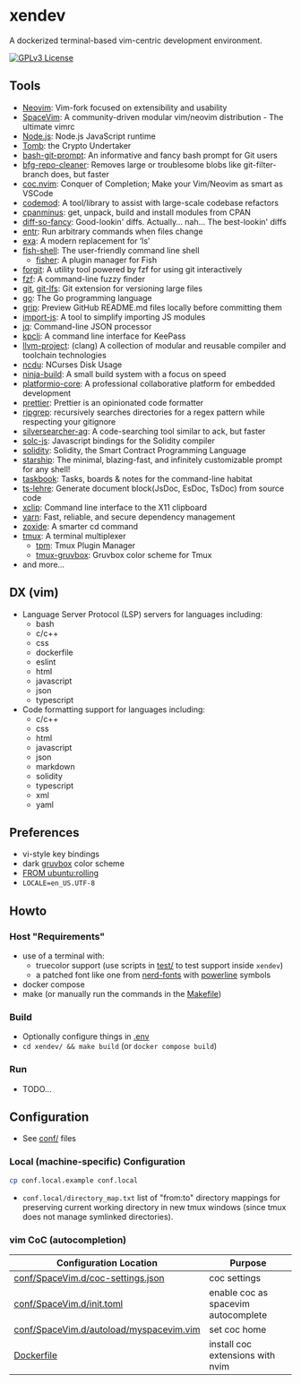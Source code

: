 # xendev

A dockerized terminal-based vim-centric development environment.

[![GPLv3 License](https://img.shields.io/badge/license-GPLv3-blue.svg)](LICENSE)

## Tools

- [Neovim](https://github.com/neovim/neovim): Vim-fork focused on extensibility and usability
- [SpaceVim](https://github.com/SpaceVim/SpaceVim): A community-driven modular vim/neovim distribution - The ultimate vimrc
- [Node.js](https://github.com/nodejs/node): Node.js JavaScript runtime
- [Tomb](https://github.com/dyne/Tomb): the Crypto Undertaker
- [bash-git-prompt](https://github.com/magicmonty/bash-git-prompt): An informative and fancy bash prompt for Git users
- [bfg-repo-cleaner](https://github.com/rtyley/bfg-repo-cleaner): Removes large or troublesome blobs like git-filter-branch does, but faster
- [coc.nvim](https://github.com/neoclide/coc.nvim): Conquer of Completion; Make your Vim/Neovim as smart as VSCode
- [codemod](https://github.com/facebookarchive/codemod): A tool/library to assist with large-scale codebase refactors
- [cpanminus](https://github.com/miyagawa/cpanminus): get, unpack, build and install modules from CPAN
- [diff-so-fancy](https://github.com/so-fancy/diff-so-fancy): Good-lookin' diffs. Actually… nah… The best-lookin' diffs
- [entr](https://github.com/eradman/entr): Run arbitrary commands when files change
- [exa](https://github.com/ogham/exa): A modern replacement for ‘ls’
- [fish-shell](https://github.com/fish-shell/fish-shell): The user-friendly command line shell
  - [fisher](https://github.com/jorgebucaran/fisher): A plugin manager for Fish
- [forgit](https://github.com/wfxr/forgit): A utility tool powered by fzf for using git interactively
- [fzf](https://github.com/junegunn/fzf): A command-line fuzzy finder
- [git](https://github.com/git/git), [git-lfs](https://github.com/git-lfs/git-lfs): Git extension for versioning large files
- [go](https://github.com/golang/go): The Go programming language
- [grip](https://github.com/joeyespo/grip): Preview GitHub README.md files locally before committing them
- [import-js](https://github.com/galooshi/import-js): A tool to simplify importing JS modules
- [jq](https://github.com/stedolan/jq): Command-line JSON processor
- [kpcli](http://kpcli.sourceforge.net/): A command line interface for KeePass
- [llvm-project](https://github.com/llvm/llvm-project): (clang) A collection of modular and reusable compiler and toolchain technologies
- [ncdu](https://code.blicky.net/yorhel/ncdu): NCurses Disk Usage
- [ninja-build](https://github.com/ninja-build/ninja): A small build system with a focus on speed
- [platformio-core](https://github.com/platformio/platformio-core): A professional collaborative platform for embedded development
- [prettier](https://github.com/prettier/prettier): Prettier is an opinionated code formatter
- [ripgrep](https://github.com/BurntSushi/ripgrep): recursively searches directories for a regex pattern while respecting your gitignore
- [silversearcher-ag](https://github.com/ggreer/the_silver_searcher): A code-searching tool similar to ack, but faster
- [solc-js](https://github.com/ethereum/solc-js): Javascript bindings for the Solidity compiler
- [solidity](https://github.com/ethereum/solidity): Solidity, the Smart Contract Programming Language
- [starship](https://github.com/starship/starship): The minimal, blazing-fast, and infinitely customizable prompt for any shell!
- [taskbook](https://github.com/klaussinani/taskbook): Tasks, boards & notes for the command-line habitat
- [ts-lehre](https://github.com/heavenshell/ts-lehre): Generate document block(JsDoc, EsDoc, TsDoc) from source code
- [xclip](https://github.com/astrand/xclip): Command line interface to the X11 clipboard
- [yarn](https://github.com/yarnpkg/yarn): Fast, reliable, and secure dependency management
- [zoxide](https://github.com/ajeetdsouza/zoxide): A smarter cd command
- [tmux](https://github.com/tmux/tmux): A terminal multiplexer
  - [tpm](https://github.com/tmux-plugins/tpm): Tmux Plugin Manager
  - [tmux-gruvbox](https://github.com/egel/tmux-gruvbox): Gruvbox color scheme for Tmux
- and more...

## DX (vim)

- Language Server Protocol (LSP) servers for languages including:
  - bash
  - c/c++
  - css
  - dockerfile
  - eslint
  - html
  - javascript
  - json
  - typescript
- Code formatting support for languages including:
  - c/c++
  - css
  - html
  - javascript
  - json
  - markdown
  - solidity
  - typescript
  - xml
  - yaml

## Preferences

- vi-style key bindings
- dark [gruvbox](https://github.com/morhetz/gruvbox) color scheme
- [FROM ubuntu:rolling](https://hub.docker.com/_/ubuntu)
- `LOCALE=en_US.UTF-8`

## Howto

### Host "Requirements"

- use of a terminal with:
  - truecolor support (use scripts in [test/](test/) to test support inside `xendev`)
  - a patched font like one from [nerd-fonts](https://github.com/ryanoasis/nerd-fonts) with [powerline](https://github.com/powerline/fonts) symbols
- docker compose
- make (or manually run the commands in the [Makefile](Makefile))

### Build

- Optionally configure things in [.env](.env)
- `cd xendev/ && make build` (or `docker compose build`)

### Run

- TODO...

## Configuration

- See [conf/](conf/) files

### Local (machine-specific) Configuration

```sh
cp conf.local.example conf.local
```

- `conf.local/directory_map.txt` list of "from:to" directory mappings for
  preserving current working directory in new tmux windows (since tmux does
  not manage symlinked directories).

### vim CoC (autocompletion)

| Configuration Location                                                             | Purpose                             |
| ---------------------------------------------------------------------------------- | ----------------------------------- |
| [conf/SpaceVim.d/coc-settings.json](conf/SpaceVim.d/coc-settings.json)             | coc settings                        |
| [conf/SpaceVim.d/init.toml](conf/SpaceVim.d/init.toml)                             | enable coc as spacevim autocomplete |
| [conf/SpaceVim.d/autoload/myspacevim.vim](conf/SpaceVim.d/autoload/myspacevim.vim) | set coc home                        |
| [Dockerfile](Dockerfile)                                                           | install coc extensions with nvim    |

